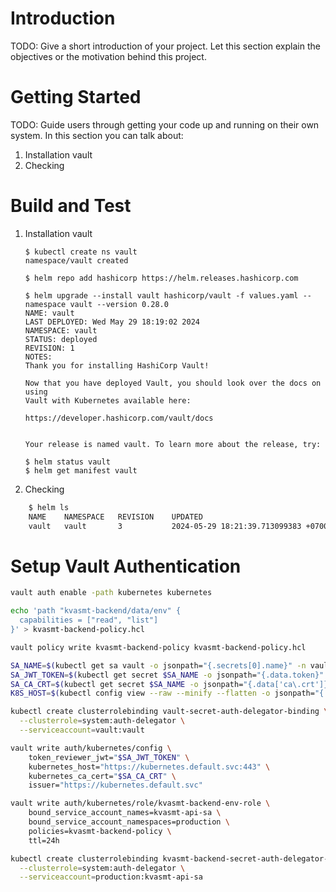 # Introduction 
TODO: Give a short introduction of your project. Let this section explain the objectives or the motivation behind this project. 

# Getting Started
TODO: Guide users through getting your code up and running on their own system. In this section you can talk about:
1.	Installation vault
2.  Checking
# Build and Test
1. Installation vault
    ```
    $ kubectl create ns vault          
    namespace/vault created

    $ helm repo add hashicorp https://helm.releases.hashicorp.com

    $ helm upgrade --install vault hashicorp/vault -f values.yaml --namespace vault --version 0.28.0
    NAME: vault
    LAST DEPLOYED: Wed May 29 18:19:02 2024
    NAMESPACE: vault
    STATUS: deployed
    REVISION: 1
    NOTES:
    Thank you for installing HashiCorp Vault!

    Now that you have deployed Vault, you should look over the docs on using
    Vault with Kubernetes available here:

    https://developer.hashicorp.com/vault/docs


    Your release is named vault. To learn more about the release, try:

    $ helm status vault
    $ helm get manifest vault

2. Checking
```sh
    $ helm ls                                                    
    NAME 	NAMESPACE	REVISION	UPDATED                                	STATUS  	CHART       	APP VERSION
    vault	vault    	3       	2024-05-29 18:21:39.713099383 +0700 +07	deployed	vault-0.28.0	1.16.1  
```

# Setup Vault Authentication
```sh
vault auth enable -path kubernetes kubernetes

echo 'path "kvasmt-backend/data/env" {
  capabilities = ["read", "list"]
}' > kvasmt-backend-policy.hcl

vault policy write kvasmt-backend-policy kvasmt-backend-policy.hcl

SA_NAME=$(kubectl get sa vault -o jsonpath="{.secrets[0].name}" -n vault)
SA_JWT_TOKEN=$(kubectl get secret $SA_NAME -o jsonpath="{.data.token}" -n vault | base64 --decode)
SA_CA_CRT=$(kubectl get secret $SA_NAME -o jsonpath="{.data['ca\.crt']}" -n vault | base64 --decode)
K8S_HOST=$(kubectl config view --raw --minify --flatten -o jsonpath="{.clusters[0].cluster.server}")

kubectl create clusterrolebinding vault-secret-auth-delegator-binding \
  --clusterrole=system:auth-delegator \
  --serviceaccount=vault:vault

vault write auth/kubernetes/config \
    token_reviewer_jwt="$SA_JWT_TOKEN" \
    kubernetes_host="https://kubernetes.default.svc:443" \
    kubernetes_ca_cert="$SA_CA_CRT" \
    issuer="https://kubernetes.default.svc"

vault write auth/kubernetes/role/kvasmt-backend-env-role \
    bound_service_account_names=kvasmt-api-sa \
    bound_service_account_namespaces=production \
    policies=kvasmt-backend-policy \
    ttl=24h

kubectl create clusterrolebinding kvasmt-backend-secret-auth-delegator-binding \
  --clusterrole=system:auth-delegator \
  --serviceaccount=production:kvasmt-api-sa
```